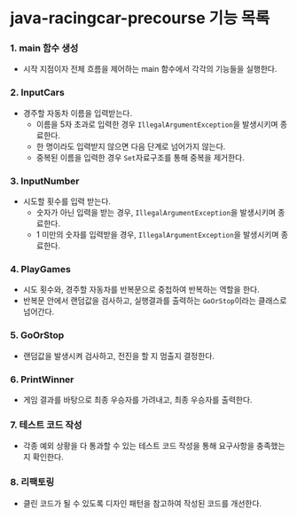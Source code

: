 # java-racingcar-precourse 기능 목록

### 1. main 함수 생성
- 시작 지점이자 전체 흐름을 제어하는 main 함수에서 각각의 기능들을 실행한다.

### 2. InputCars
- 경주할 자동차 이름을 입력받는다.
  - 이름을 5자 초과로 입력한 경우 `IllegalArgumentException`을 발생시키며 종료한다.
  - 한 명이라도 입력받지 않으면 다음 단계로 넘어가지 않는다.
  - 중복된 이름을 입력한 경우 `Set`자료구조를 통해 중복을 제거한다.

### 3. InputNumber
- 시도할 횟수를 입력 받는다.
  - 숫자가 아닌 입력을 받는 경우, `IllegalArgumentException`을 발생시키며 종료한다.
  - 1 미만의 숫자를 입력받을 경우, `IllegalArgumentException`을 발생시키며 종료한다.

### 4. PlayGames
- 시도 횟수와, 경주할 자동차를 반복문으로 중첩하여 반복하는 역할을 한다.
- 반복문 안에서 랜덤값을 검사하고, 실행결과를 출력하는 `GoOrStop`이라는 클래스로 넘어간다.

### 5. GoOrStop
- 랜덤값을 발생시켜 검사하고, 전진을 할 지 멈출지 결정한다.

### 6. PrintWinner
- 게임 결과를 바탕으로 최종 우승자를 가려내고, 최종 우승자를 출력한다.

### 7. 테스트 코드 작성
- 각종 예외 상황을 다 통과할 수 있는 테스트 코드 작성을 통해 요구사항을 충족했는지 확인한다.

### 8. 리팩토링
- 클린 코드가 될 수 있도록 디자인 패턴을 참고하여 작성된 코드를 개선한다.